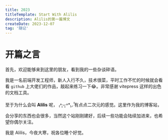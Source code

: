 ```yaml
---
title: 2023
titleTemplate: Start With Alilis 
description: Alilis的第一篇博文
createDate: 2023-12-07
tag: '随记'
---
```


# 开篇之言

首先，欢迎能够来到这里的朋友，看到我的一些杂谈碎语。

我是一名前端开发工程师，新人入行不久，技术很菜，平时工作不忙的时候就会看看 `github` 上大佬们的作品，敲起来练习一下😂。非常感谢 vitepress 这样的出色的文档工具。

至于为什么会叫 **Alilis** 呢， ₍˄·͈༝·͈˄*₎◞ ̑̑有点点二次元的感觉。这里作为我的博客站，会分享的东西也会很多，当然这个站刚刚建好，后续一些功能会陆续加进来，也希望你偶尔关注。

我是 Alilis，今夜大寒，祝各位睡个好觉。
